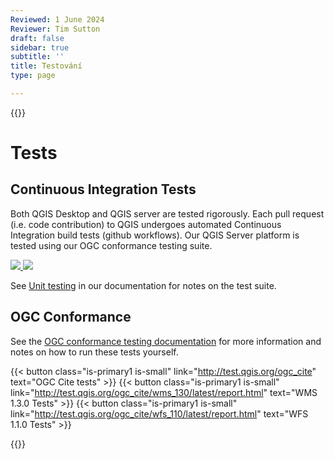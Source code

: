 ```yaml
---
Reviewed: 1 June 2024
Reviewer: Tim Sutton
draft: false
sidebar: true
subtitle: ''
title: Testování
type: page

---
```

{{<content-start >}}
# Tests
## Continuous Integration Tests
Both QGIS Desktop and QGIS server are tested rigorously. Each pull request (i.e. code contribution) to QGIS undergoes automated Continuous Integration build tests (github workflows). Our QGIS Server platform is tested using our OGC conformance testing suite.

<a href="https://github.com/qgis/QGIS/actions/workflows/run-tests.yml?query=branch%3Amaster+event%3Apush" target="_blank">
<img src="https://github.com/qgis/QGIS/actions/workflows/run-tests.yml/badge.svg">
</a>

<a href="https://hub.docker.com/r/qgis/qgis/tags" target="_blank">
<img src="https://img.shields.io/docker/automated/qgis/qgis.svg">
</a>

See [Unit testing](https://docs.qgis.org/testing/en/docs/developers_guide/unittesting.html) in our documentation for notes on the test suite.
## OGC Conformance
See the [OGC conformance testing documentation](https://docs.qgis.org/testing/en/docs/developers_guide/ogcconformancetesting.html) for more information and notes on how to run these tests yourself.

{{< button class="is-primary1 is-small" link="http://test.qgis.org/ogc_cite" text="OGC Cite tests" >}} {{< button class="is-primary1 is-small" link="http://test.qgis.org/ogc_cite/wms_130/latest/report.html" text="WMS 1.3.0 Tests" >}} {{< button class="is-primary1 is-small" link="http://test.qgis.org/ogc_cite/wfs_110/latest/report.html" text="WFS 1.1.0 Tests" >}}

{{<content-end >}}
